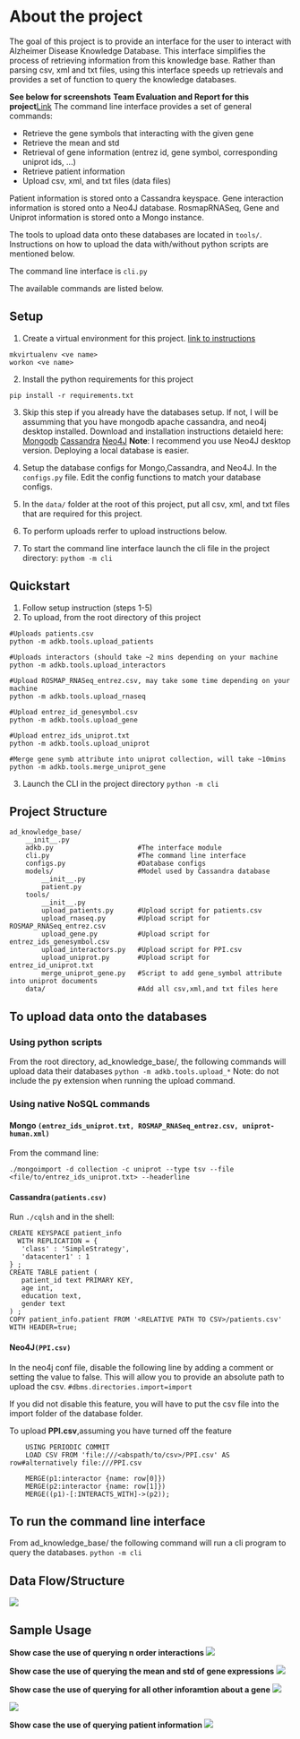 # About the project
The goal of this project is to provide an interface for the user to interact with Alzheimer Disease Knowledge Database. This interface simplifies the process of retrieving information from this knowledge base. Rather than parsing csv, xml and txt files, using this interface speeds up retrievals and provides a set of function to query the knowledge databases.

**See below for screenshots**
**Team Evaluation and Report for this project**[Link](docs/%27Project%201.pdf%27)
The command line interface provides a set of general commands:
 - Retrieve the gene symbols that interacting with the given gene
 - Retrieve the mean and std 
 - Retrieval of gene information (entrez id, gene symbol, corresponding uniprot ids, ...)
 - Retrieve patient information
 - Upload csv, xml, and txt files (data files)

Patient information is stored onto a Cassandra keyspace. 
Gene interaction information is stored onto a Neo4J database. 
RosmapRNASeq, Gene and Uniprot information is stored onto a Mongo instance. 

The tools to upload data onto these databases are located in ```tools/```.  Instructions on how to upload the data with/without python scripts are mentioned below.

The command line interface is ```cli.py```

The available commands are listed below.
## Setup
1. Create a virtual environment for this project. [link to instructions](http://virtualenvwrapper.readthedocs.io/en/latest/command_ref.html)
```
mkvirtualenv <ve name> 
workon <ve name>
```
2. Install the python requirements for this project
```
pip install -r requirements.txt
```
3. Skip this step if you already have the databases setup. If not, I will be assumming that you have mongodb  apache cassandra, and neo4j desktop installed. Download and installation instructions detaield here:
[Mongodb](https://docs.mongodb.com/manual/tutorial/install-mongodb-on-linux/)
[Cassandra](http://cassandra.apache.org/download/)
[Neo4J](https://neo4j.com/docs/operations-manual/current/installation/linux/tarball/)
**Note**: I recommend you use Neo4J desktop version. Deploying a local database is easier.

4. Setup the database configs for Mongo,Cassandra, and Neo4J. In the ```configs.py``` file. Edit the config functions to match your database configs.
5. In the ```data/``` folder at the root of this project, put all csv, xml, and txt files that are required for this project.
6. To perform uploads rerfer to upload instructions below.
7. To start the command line interface launch the cli file in the project directory:
```pythom -m cli```

## Quickstart

 1. Follow setup instruction (steps 1-5)
 2. To upload, from the root directory of this project
 ```
 #Uploads patients.csv
python -m adkb.tools.upload_patients 

#Uploads interactors (should take ~2 mins depending on your machine
python -m adkb.tools.upload_interactors 

#Upload ROSMAP_RNASeq_entrez.csv, may take some time depending on your machine
python -m adkb.tools.upload_rnaseq 

#Upload entrez_id_genesymbol.csv
python -m adkb.tools.upload_gene

#Upload entrez_ids_uniprot.txt 
python -m adkb.tools.upload_uniprot

#Merge gene symb attribute into uniprot collection, will take ~10mins
python -m adkb.tools.merge_uniprot_gene  
```
3. Launch the CLI in the project directory
```python -m cli```

## Project Structure
```
ad_knowledge_base/
	__init__.py
	adkb.py 					#The interface module
	cli.py						#The command line interface
	configs.py					#Database configs
	models/						#Model used by Cassandra database
		__init__.py
		patient.py
	tools/
		__init__.py
		upload_patients.py		#Upload script for patients.csv
		upload_rnaseq.py		#Upload script for ROSMAP_RNASeq_entrez.csv
		upload_gene.py			#Upload script for entrez_ids_genesymbol.csv
		upload_interactors.py	#Upload script for PPI.csv
		upload_uniprot.py		#Upload script for entrez_id_uniprot.txt
		merge_uniprot_gene.py	#Script to add gene_symbol attribute into uniprot documents
	data/ 						#Add all csv,xml,and txt files here
```

## To upload data onto the databases
### Using python scripts
From the root directory, ad_knowledge_base/, the following commands will upload data their databases
```python -m adkb.tools.upload_*```
Note: do not include the py extension when running the upload command.
### Using native NoSQL commands
#### Mongo ```(entrez_ids_uniprot.txt, ROSMAP_RNASeq_entrez.csv, uniprot-human.xml)```

From the command line:
```
./mongoimport -d collection -c uniprot --type tsv --file <file/to/entrez_ids_uniprot.txt> --headerline
```
#### Cassandra```(patients.csv)```
Run ```./cqlsh``` and in the shell:
```
CREATE KEYSPACE patient_info
  WITH REPLICATION = { 
   'class' : 'SimpleStrategy', 
   'datacenter1' : 1 
} ; 
CREATE TABLE patient ( 
   patient_id text PRIMARY KEY,
   age int,
   education text,
   gender text
) ;
COPY patient_info.patient FROM '<RELATIVE PATH TO CSV>/patients.csv' WITH HEADER=true;
```
#### Neo4J```(PPI.csv)```

In the neo4j conf file, disable the following line by adding a comment or setting the value to false. This will allow you to provide an absolute path to upload the csv.
```#dbms.directories.import=import```

If you did not disable this feature, you will have to put the csv file into the import folder of the database folder.

To upload **PPI.csv**,assuming you have turned off the feature
```
	USING PERIODIC COMMIT
	LOAD CSV FROM 'file:///<abspath/to/csv>/PPI.csv' AS row#alternatively file:///PPI.csv

	MERGE(p1:interactor {name: row[0]})
	MERGE(p2:interactor {name: row[1]})
	MERGE((p1)-[:INTERACTS_WITH]->(p2));
```


## To run the command line interface
From ad_knowledge_base/ the following command will run a cli program to query the databases.
```python -m cli```

## Data Flow/Structure
![](docs/dataflow.png)

## Sample Usage
**Show case the use of querying n order interactions**
![](docs/1.jpg)

**Show case the use of querying the mean and std of gene expressions**
![](docs/2.jpg)

**Show case the use of querying for all other inforamtion about a gene**
![](docs/3a.jpg)

![](docs/3b.jpg)

**Show case the use of querying patient information**
![](docs/4.jpg)

